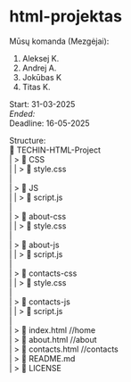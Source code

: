 # html-projektas

Mūsų komanda (Mezgėjai):
1. Aleksej K. 
2. Andrej A.
3. Jokūbas K
4. Titas K.

Start: 31-03-2025<br />
*Ended:*<br />
Deadline: 16-05-2025<br />

Structure:<br />
📁 TECHIN-HTML-Project<br />
 | > 📁 CSS<br />
 |    | > 📄 style.css<br />
 |<br />
 | > 📁 JS<br />
 |    | > 📄 script.js<br />
 |<br />
 | > 📁 about-css<br />
 |    | > 📄 style.css<br />
 |<br />
 | > 📁 about-js<br />
 |    | > 📄 script.js<br />
 |<br />
 | > 📁 contacts-css<br />
 |    | > 📄 style.css<br />
 |<br />
 | > 📁 contacts-js<br />
 |    | > 📄 script.js<br />
 |<br />
 | > 📄 index.html //home<br />
 | > 📄 about.html //about<br />
 | > 📄 contacts.html //contacts<br />
 | > 📄 README.md<br />
 | > 📄 LICENSE